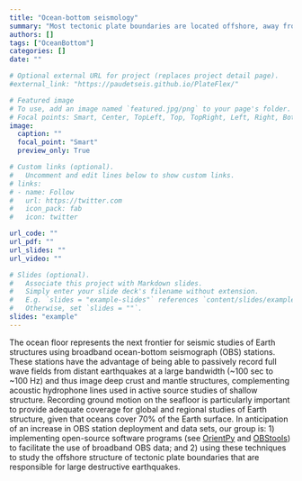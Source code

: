 ```yaml
---
title: "Ocean-bottom seismology"
summary: "Most tectonic plate boundaries are located offshore, away from land-based seismic investigation. Our group works toward increasing marine seismic coverage using ocean-bottom seismic (OBS) stations to study plate tectonics in the oceans using OBS data."
authors: []
tags: ["OceanBottom"]
categories: []
date: ""

# Optional external URL for project (replaces project detail page).
#external_link: "https://paudetseis.github.io/PlateFlex/"

# Featured image
# To use, add an image named `featured.jpg/png` to your page's folder.
# Focal points: Smart, Center, TopLeft, Top, TopRight, Left, Right, BottomLeft, Bottom, BottomRight.
image:
  caption: ""
  focal_point: "Smart"
  preview_only: True

# Custom links (optional).
#   Uncomment and edit lines below to show custom links.
# links:
# - name: Follow
#   url: https://twitter.com
#   icon_pack: fab
#   icon: twitter

url_code: ""
url_pdf: ""
url_slides: ""
url_video: ""

# Slides (optional).
#   Associate this project with Markdown slides.
#   Simply enter your slide deck's filename without extension.
#   E.g. `slides = "example-slides"` references `content/slides/example-slides.md`.
#   Otherwise, set `slides = ""`.
slides: "example"
---
```

The ocean floor represents the next frontier for seismic studies of Earth structures using broadband ocean-bottom seismograph (OBS) stations. These stations have the advantage of being able to passively record full wave fields from distant earthquakes at a large bandwidth (~100 sec to ~100 Hz) and thus image deep crust and mantle structures, complementing acoustic hydrophone lines used in active source studies of shallow structure. Recording ground motion on the seafloor is particularly important to provide adequate coverage for global and regional studies of Earth structure, given that oceans cover 70% of the Earth surface. In anticipation of an increase in OBS station deployment and data sets, our group is: 1) implementing open-source software programs (see [OrientPy](https://github.com/nfsi-canada/OrientPy) and [OBStools](https://github.com/nfsi-canada/OBStools)) to facilitate the use of broadband OBS data; and 2) using these techniques to study the offshore structure of tectonic plate boundaries that are responsible for large destructive earthquakes. 
